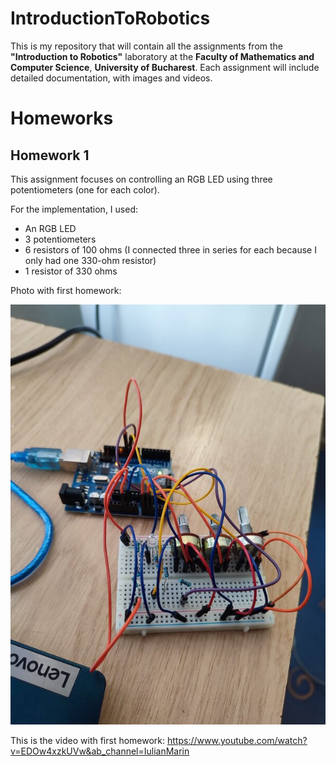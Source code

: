 # IntroductionToRobotics

This is my repository that will contain all the assignments from the **"Introduction to Robotics"** laboratory at the **Faculty of Mathematics and Computer Science**, **University of Bucharest**. Each assignment will include detailed documentation, with images and videos.

# Homeworks

## Homework 1

This assignment focuses on controlling an RGB LED using three potentiometers (one for each color).



For the implementation, I used:

* An RGB LED
* 3 potentiometers
* 6 resistors of 100 ohms (I connected three in series for each because I only had one 330-ohm resistor)
* 1 resistor of 330 ohms

Photo with first homework:

![Tema 1](./Imagini/tema1.jpg)



This is the video with first homework: https://www.youtube.com/watch?v=EDOw4xzkUVw&ab_channel=IulianMarin